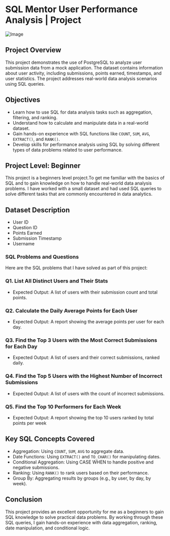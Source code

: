 # SQL Mentor User Performance Analysis | Project
![Image](https://github.com/user-attachments/assets/54a2c14d-7cc3-4219-ad24-4ac7c0ab07e7)
## Project Overview
This project demonstrates the use of PostgreSQL to analyze user submission data from a mock application. 
The dataset contains information about user activity, including submissions, points earned, timestamps, and user statistics. The project addresses real-world data analysis scenarios using SQL queries.
## Objectives
- Learn how to use SQL for data analysis tasks such as aggregation, filtering, and ranking.
- Understand how to calculate and manipulate data in a real-world dataset.
- Gain hands-on experience with SQL functions like `COUNT`, `SUM`, `AVG`, `EXTRACT()`, and `RANK()`.
- Develop skills for performance analysis using SQL by solving different types of data problems related to user performance.
## Project Level: Beginner
This project is a beginners level project.To get me familiar with the basics of SQL and to gain knowledge on how to handle real-world data analysis problems. I have worked with a small dataset and had used SQL queries to solve different tasks that are commonly encountered in data analytics.
## Dataset Description
- User ID
- Question ID
- Points Earned
- Submission Timestamp
- Username
### SQL Problems and Questions
Here are the SQL problems that I have solved as part of this project:
### Q1. List All Distinct Users and Their Stats
 - Expected Output: A list of users with their submission count and total points.
### Q2. Calculate the Daily Average Points for Each User
 - Expected Output: A report showing the average points per user for each day.
### Q3. Find the Top 3 Users with the Most Correct Submissions for Each Day
 - Expected Output: A list of users and their correct submissions, ranked daily.
### Q4. Find the Top 5 Users with the Highest Number of Incorrect Submissions
 - Expected Output: A list of users with the count of incorrect submissions.
### Q5. Find the Top 10 Performers for Each Week
 - Expected Output: A report showing the top 10 users ranked by total points per week
## Key SQL Concepts Covered
- Aggregation: Using `COUNT`, `SUM`, `AVG` to aggregate data.
- Date Functions: Using `EXTRACT()` and `TO_CHAR()` for manipulating dates.
- Conditional Aggregation: Using CASE WHEN to handle positive and negative submissions.
- Ranking: Using `RANK()` to rank users based on their performance.
- Group By: Aggregating results by groups (e.g., by user, by day, by week).
## Conclusion
This project provides an excellent opportunity for me as a beginners to gain SQL knowledge to solve practical data problems. By working through these SQL queries, I gain hands-on experience with data aggregation, ranking, date manipulation, and conditional logic.

